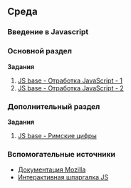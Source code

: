 ## Среда


### Введение в Javascript

### Основной раздел

**Задания**

1. [JS base - Отработка JavaScript - 1](../../../../core-js-base-tasks)
2. [JS base - Отработка JavaScript - 2](../../../../core-js-base-algos)


### Дополнительный раздел

**Задания**

1. [JS base - Римские цифры](../../../../core-js-base-roma-numberable)


### Вспомогательные источники

- [Документация Mozilla](https://developer.mozilla.org/ru/docs/Web/JavaScript)
- [Интерактивная шпаргалка JS](https://htmlcheatsheet.com/js)
